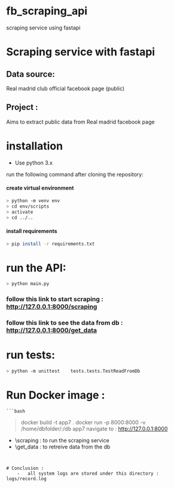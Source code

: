 # fb_scraping_api
scraping service using fastapi
# Scraping service with fastapi
## Data source:
Real madrid club official facebook page (public) 
## Project : 
Aims to extract public data from Real madrid facebook page
# installation 
- Use python 3.x

run the following command after cloning the repository:
#### create virtual environment
```bash
> python -m venv env
> cd env/scripts
> activate
> cd ../..
```
#### install requirements
```bash
> pip install -r requirements.txt
```

# run the API: 

```bash
> python main.py
```
### follow this link to start scraping : http://127.0.0.1:8000/scraping
### follow this link to see the data from db : http://127.0.0.1:8000/get_data


# run tests:
```bash
> python -m unittest    tests.tests.TestReadFromDb
```

# Run Docker image :
   
    ```bash
>  docker build -t app7 .
>  docker run -p 8000:8000 -v /home/dbfolder/:/db app7
 navigate to : http://127.0.0.1:8000 
- \scraping : to run the scraping service
- \get_data : to retreive data from the db
```

    
# Conclusion :
    -   all system logs are stored under this directory : logs/record.log



